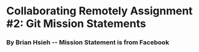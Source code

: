 # Collaborating Remotely Assignment #2: Git Mission Statements

### By Brian Hsieh -- Mission Statement is from Facebook
